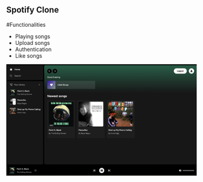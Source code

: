 ## Spotify Clone

#Functionalities
- Playing songs
- Upload songs
- Authentication
- Like songs

![Alt text](https://github.com/barrosgusta/spotify-clone/blob/main/screenshots/demo.png)


